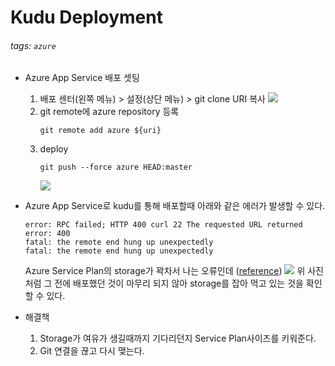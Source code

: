 Kudu Deployment
===

###### tags: `azure`

- Azure App Service 배포 셋팅
    1. 배포 센터(왼쪽 메뉴) > 설정(상단 메뉴) > git clone URI 복사
        ![](https://i.imgur.com/96JuJBI.png)   
    2. git remote에 azure repository 등록
        ```shell=
        git remote add azure ${uri}
        ```
    3. deploy
        ```shell=
        git push --force azure HEAD:master
        ```
        ![](https://i.imgur.com/1ipqh8n.png)

- Azure App Service로 kudu를 통해 배포할때 아래와 같은 에러가 발생할 수 있다.
    ```shell=
    error: RPC failed; HTTP 400 curl 22 The requested URL returned error: 400
    fatal: the remote end hung up unexpectedly
    fatal: the remote end hung up unexpectedly
    ```
    Azure Service Plan의 storage가 꽉차서 나는 오류인데 ([reference](https://github.com/microsoft/vscode-azureappservice/issues/1445))
    ![](https://i.imgur.com/INDPuph.png)
    위 사진 처럼 그 전에 배포했던 것이 마무리 되지 않아 storage를 잡아 먹고 있는 것을 확인할 수 있다.
- 해결책
    1. Storage가 여유가 생길때까지 기다리던지 Service Plan사이즈를 키워준다.
    2. Git 연결을 끊고 다시 맺는다.